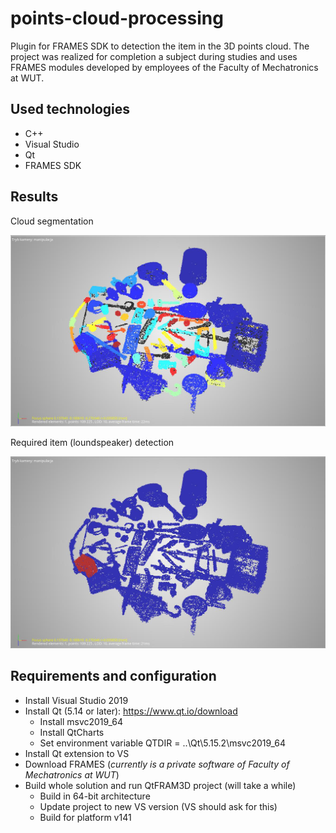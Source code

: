 # points-cloud-processing

Plugin for FRAMES SDK to detection the item in the 3D points cloud. The project was realized for completion a subject during studies and uses FRAMES modules developed by employees of the Faculty of Mechatronics at WUT.

## Used technologies

- C++
- Visual Studio
- Qt
- FRAMES SDK

## Results

Cloud segmentation

![File not found](./docs/cloud-segmentation.png)

Required item (loundspeaker) detection

![File not found](./docs/item-detection.png)

## Requirements and configuration

- Install Visual Studio 2019
- Install Qt (5.14 or later): <https://www.qt.io/download>
  - Install msvc2019_64
  - Install QtCharts
  - Set environment variable QTDIR = ..\Qt\5.15.2\msvc2019_64
- Install Qt extension to VS
- Download FRAMES (*currently is a private software of Faculty of Mechatronics at WUT*)
- Build whole solution and run QtFRAM3D project (will take a while)
  - Build in 64-bit architecture
  - Update project to new VS version (VS should ask for this)
  - Build for platform v141
